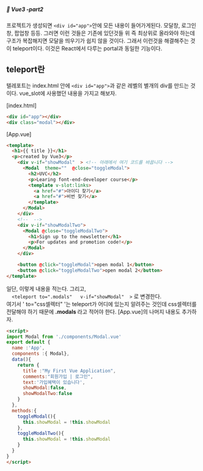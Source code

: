 ##### :cactus: Vue3 -part2


프로젝트가 생성되면 ``` <div id="app"> ```안에 모든 내용이 들어가게된다. 모달창, 로그인창, 팝업창 등등. 그러면 이런 것들은 기존에 있던것들 위 즉 최상위로 올라와야 하는데 구조가 복잡해지면 모달을 띄우기가 쉽지 않을 것이다. 그래서 이런것을 해결해주는 것이 teleport이다. 이것은 React에서 다루는 portal과 동일한 기능이다.  

## teleport란
텔레포트는 index.html 안에 ```<div id="app">```과 같은 레벨의 별개의 div를 만드는 것이다. vue_slot에 사용했던 내용을 가지고 해보자.  

[index.html] 
```html
<div id="app"></div>
<div class="modal"></div>

```
[App.vue]
```html
<template>
  <h1>{{ title }}</h1>
  <p>created by Vue3</p> 
    <div v-if="showModal"  > <!-- 아래에서 여기 코드를 바꿉니다 -->
      <Modal  theme=""  @close="toggleModal">
        <h2>UVC</h2>
        <p>Learing font-end-developer course</p>
        <template v-slot:links>   
          <a href="#">아이디 찾기</a> 
          <a href="#">비번 찾기</a>
        </template>
      </Modal>
    </div>
    <!--  -->
    <div v-if="showModalTwo">
      <Modal @close="toggleModalTwo">
        <h1>Sign up to the newsletter</h1>
        <p>For updates and promotion code!</p>
      </Modal>
    </div>

    <button @click="toggleModal">open modal 1</button>
    <button @click="toggleModalTwo">open modal 2</button>
</template>

```  
일단, 이렇게 내용을 적는다.  그리고,  
```   <teleport to=".modals"   v-if="showModal"  > ``` 로 변경한다.  
여기서 ' to="css셀렉터" '는 teleport가 어디에 있는지 알려주는 것인데 css셀렉터를 전달해야 하기 때문에 <b>.modals </b>라고 적어야 한다.
[App.vue]의 나머지 내용도 추가하자. 

```html
<script>
import Modal from './components/Modal.vue'
export default {
  name :'App',
  components :{ Modal}, 
  data(){
    return {
      title :"My First Vue Application",
      comments:"회원가입 | 로그인",
      text:'가입혜택이 있습니다',
      showModal:false,
      showModalTwo:false
    }
  },
  methods:{
    toggleModal(){
      this.showModal = !this.showModal
    },
    toggleModalTwo(){
      this.showModal = !this.showModal
    }
  }
}
</script>

```
